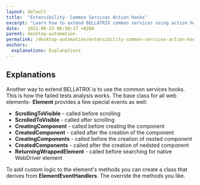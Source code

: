 ```yaml
---
layout: default
title:  "Extensibility- Common Services Action Hooks"
excerpt: "Learn how to extend BELLATRIX common services using action hooks."
date:   2021-06-23 06:50:17 +0200
parent: desktop-automation
permalink: /desktop-automation/extensibility-common-services-action-hooks/
anchors:
  explanations: Explanations
---
```

Explanations
------------
Another way to extend BELLATRIX is to use the common services hooks. This is how the failed tests analysis works. The base class for all web elements- **Element** provides a few special events as well:
- **ScrollingToVisible** - called before scrolling
- **ScrolledToVisible** - called after scrolling
- **CreatingComponent** - called before creating the component
- **CreatedComponent** - called after the creation of the component
- **CreatingComponents** - called before the creation of nested component
- **CreatedComponents** - called after the creation of nedsted component
- **ReturningWrappedElement** - called before searching for native WebDriver element

To add custom logic to the element's methods you can create a class that derives from **ElementEventHandlers**. The override the methods you like.